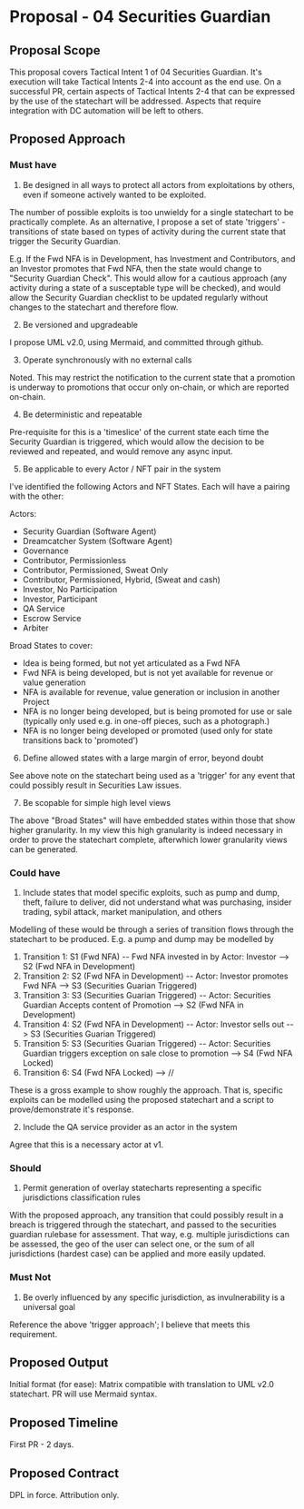 # Proposal - 04 Securities Guardian

## Proposal Scope

This proposal covers Tactical Intent 1 of 04 Securities Guardian.  It's execution will take Tactical Intents 2-4 into account as the end use.  On a successful PR, certain aspects of Tactical Intents 2-4 that can be expressed by the use of the statechart will be addressed.  Aspects that require integration with DC automation will be left to others.


## Proposed Approach

### Must have

1. Be designed in all ways to protect all actors from exploitations by others, even if someone actively wanted to be exploited.

The number of possible exploits is too unwieldy for a single statechart to be practically complete.  As an alternative, I propose a set of state 'triggers' - transitions of state based on types of activity during the current state that trigger the Security Guardian.

E.g. If the Fwd NFA is in Development, has Investment and Contributors, and an Investor promotes that Fwd NFA, then the state would change to "Security Guardian Check".  This would allow for a cautious approach (any activity during a state of a susceptable type will be checked), and would allow the Security Guardian checklist to be updated regularly without changes to the statechart and therefore flow.

2. Be versioned and upgradeable

I propose UML v2.0, using Mermaid, and committed through github.

3. Operate synchronously with no external calls

Noted.  This may restrict the notification to the current state that a promotion is underway to promotions that occur only on-chain, or which are reported on-chain.

4. Be deterministic and repeatable

Pre-requisite for this is a 'timeslice' of the current state each time the Security Guardian is triggered, which would allow the decision to be reviewed and repeated, and would remove any async input.

5. Be applicable to every Actor / NFT pair in the system

I've identified the following Actors and NFT States.  Each will have a pairing with the other:

Actors:
- Security Guardian (Software Agent)	
- Dreamcatcher System (Software Agent)	
- Governance	
- Contributor, Permissionless	
- Contributor, Permissioned, Sweat Only 	
- Contributor, Permissioned, Hybrid, (Sweat and cash) 
- Investor, No Participation 	
- Investor, Participant
- QA Service
- Escrow Service	
- Arbiter

Broad States to cover:
- Idea is being formed, but not yet articulated as a Fwd NFA
- Fwd NFA is being developed, but is not yet available for revenue or value generation
- NFA is available for revenue, value generation or inclusion in another Project
- NFA is no longer being developed, but is being promoted for use or sale (typically only used e.g. in one-off pieces, such as a photograph.)
- NFA is no longer being developed or promoted (used only for state transitions back to 'promoted')


6. Define allowed states with a large margin of error, beyond doubt

See above note on the statechart being used as a 'trigger' for any event that could possibly result in Securities Law issues.

7. Be scopable for simple high level views

The above "Broad States" will have embedded states within those that show higher granularity.  In my view this high granularity is indeed necessary in order to prove the statechart complete, afterwhich lower granularity views can be generated.

### Could have

1. Include states that model specific exploits, such as pump and dump, theft, failure to deliver, did not understand what was purchasing, insider trading, sybil attack, market manipulation, and others

Modelling of these would be through a series of transition flows through the statechart to be produced.  E.g. a pump and dump may be modelled by

1. Transition 1: S1 (Fwd NFA) -- Fwd NFA invested in by Actor: Investor --> S2 (Fwd NFA in Development)
1. Transition 2: S2 (Fwd NFA in Development) -- Actor: Investor promotes Fwd NFA --> S3 (Securities Guarian Triggered) 
1. Transition 3: S3 (Securities Guarian Triggered) -- Actor: Securities Guardian Accepts content of Promotion --> S2 (Fwd NFA in Development)
1. Transition 4: S2 (Fwd NFA in Development) -- Actor: Investor sells out --> S3 (Securities Guarian Triggered)
1. Transition 5: S3 (Securities Guarian Triggered) -- Actor: Securities Guardian triggers exception on sale close to promotion --> S4 (Fwd NFA Locked)
1. Transition 6: S4 (Fwd NFA Locked) --> //

These is a gross example to show roughly the approach.  That is, specific exploits can be modelled using the proposed statechart and a script to prove/demonstrate it's response.


2. Include the QA service provider as an actor in the system

Agree that this is a necessary actor at v1.


### Should

1. Permit generation of overlay statecharts representing a specific jurisdictions classification rules

With the proposed approach, any transition that could possibly result in a breach is triggered through the statechart, and passed to the securities guardian rulebase for assessment.  That way, e.g. multiple jurisdictions can be assessed, the geo of the user can select one, or the sum of all jurisdictions (hardest case) can be applied and more easily updated.


### Must Not

1. Be overly influenced by any specific jurisdiction, as invulnerability is a universal goal

Reference the above 'trigger approach'; I believe that meets this requirement.



## Proposed Output

Initial format (for ease): Matrix compatible with translation to UML v2.0 statechart.
PR will use Mermaid syntax.

## Proposed Timeline

First PR - 2 days.

## Proposed Contract

DPL in force.  Attribution only.

